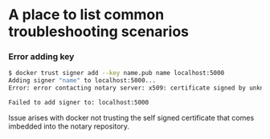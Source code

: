 # A place to list common troubleshooting scenarios

### Error adding key 

``` bash
$ docker trust signer add --key name.pub name localhost:5000
Adding signer "name" to localhost:5000...
Error: error contacting notary server: x509: certificate signed by unknown authority

Failed to add signer to: localhost:5000

```

Issue arises with docker not trusting the self signed certificate that comes imbedded into the notary repository. 